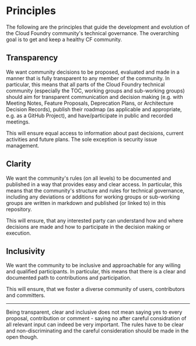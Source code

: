 # Principles

The following are the principles that guide the development and evolution of the Cloud Foundry community's technical governance. The overarching goal is to get and keep a healthy CF community.

## Transparency
We want community decisions to be proposed, evaluated and made in a manner that is fully transparent to any member of the community. 
In particular, this means that all parts of the Cloud Foundry technical community (especially the TOC, working groups and sub-working groups) should aim for transparent communication and decision making (e.g. with Meeting Notes, Feature Proposals, Deprecation Plans, or Architecture Decision Records), publish their roadmap (as applicable and appropriate, e.g. as a GitHub Project),  and have/participate in public and recorded meetings.

This will ensure equal access to information about past decisions, current activities and future plans. The sole exception is security issue management. 

## Clarity
We want the community's rules (on all levels) to be documented and published in a way that provides easy and clear access.
In particular, this means that the community's structure and rules for technical governance, including any deviations or additions for working groups or sub-working groups are written in markdown and published (or linked to) in this repository.

This will ensure, that any interested party can understand how and where decisions are made and how to participate in the decision making or execution.

## Inclusivity
We want the community to be inclusive and approachable for any willing and qualified participants.
In particular, this means that there is a clear and documented path to contributions and participation.

This will ensure, that we foster a diverse community of users, contributors and committers.

---
Being transparent, clear and inclusive does not mean saying yes to every proposal, contribution or comment - saying no after careful considration of all relevant input can indeed be very important.
The rules have to be clear and non-discriminating and the careful consideration should be made in the open though.
